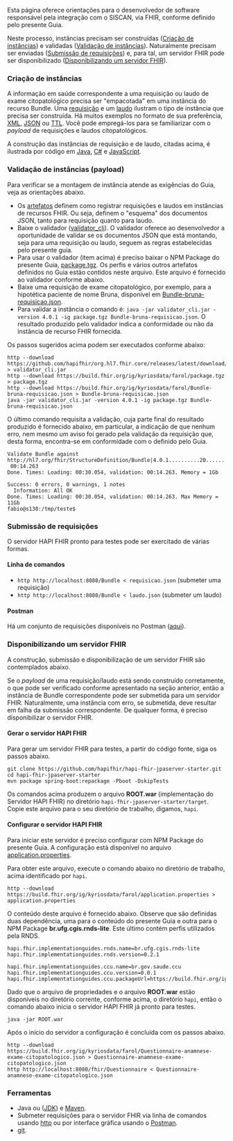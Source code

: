 Esta página oferece orientações para o desenvolvedor
de software responsável pela integração com o SISCAN, via FHIR, conforme
definido pelo presente Guia. 

Neste processo, instâncias precisam ser construídas ([Criação de instâncias](#criação-de-instâncias)) e validadas ([Validação de instâncias](#validação-de-instâncias-payload)). Naturalmente precisam ser enviadas ([Submissão de requisições](#submissão-de-requisições)) e, para tal, um servidor FHIR pode ser disponibilizado ([Disponibilizando um servidor FHIR](#disponibilizando-um-servidor-fhir)).

### Criação de instâncias
A informação em saúde correspondente a uma requisição ou laudo de exame citopatológico precisa ser "empacotada" em uma instância do recurso Bundle. Uma [requisição](Bundle-bruna-requisicao.json) e um [laudo](Bundle-bruna-laudo.json) ilustram o tipo de instância que precisa ser construída. Há muitos exemplos no formato de sua preferência, [XML](examples.xml.zip), [JSON](examples.json.zip) ou [TTL](examples.ttl.zip). Você pode empregá-los para se familiarizar com o _payload_ de requisições e laudos citopatológicos. 

A construção das instâncias de requisição e de laudo, citadas acima, é ilustrada por código em [Java](Criar.java), [C#](Criar.cs) e [JavaScript](Criar.js).

### Validação de instâncias (payload)
Para verificar se a montagem de instância atende as exigências do Guia, veja as orientações abaixo.

- Os [artefatos](artifacts.html) definem como registrar requisições e laudos em instâncias de recursos FHIR. Ou seja, definem o "esquema" dos documentos JSON, tanto para requisição quanto para laudo. 
- Baixe o validador ([validator_cli](https://github.com/hapifhir/org.hl7.fhir.core/releases/latest/download/validator_cli.jar)). O validador oferece ao desenvolvedor a oportunidade de validar se os documentos JSON que está montando, seja para uma requisição ou laudo, seguem as regras estabelecidas pelo presente guia. 
- Para usar o validador (item acima) é preciso baixar o NPM Package do presente Guia, [package.tgz](package.tgz). Os perfis e vários outros artefatos definidos no Guia estão contidos neste arquivo. Este arquivo é fornecido ao validador conforme abaixo.
- Baixe uma requisição de exame citopatológico, por exemplo, para a hipotética paciente de nome Bruna, disponível em [Bundle-bruna-requisicao.json](https://build.fhir.org/ig/kyriosdata/farol/Bundle-bruna-requisicao.json).
- Para validar a instância o comando é: `java -jar validator_cli.jar -version 4.0.1 -ig package.tgz Bundle-bruna-requisicao.json`. O resultado produzido pelo validador indica a conformidade ou não da instância de recurso FHIR fornecida. 

Os passos sugeridos acima podem ser executados conforme abaixo:
```
http --download https://github.com/hapifhir/org.hl7.fhir.core/releases/latest/download/validator_cli.jar > validator_cli.jar
http --download https://build.fhir.org/ig/kyriosdata/farol/package.tgz > package.tgz
http --download https://build.fhir.org/ig/kyriosdata/farol/Bundle-bruna-requisicao.json > Bundle-bruna-requisicao.json
java -jar validator_cli.jar -version 4.0.1 -ig package.tgz Bundle-bruna-requisicao.json
```

O último comando requisita a validação, cuja parte final do resultado produzido é fornecido abaixo, em particular, a indicação de que nenhum erro, nem mesmo um aviso foi gerado pela validação da requisição que, desta forma, 
encontra-se em conformidade com o definido pelo Guia.

```
Validate Bundle against http://hl7.org/fhir/StructureDefinition/Bundle|4.0.1..........20..........40..........60..........80.........|
 00:14.263
Done. Times: Loading: 00:30.054, validation: 00:14.263. Memory = 1Gb

Success: 0 errors, 0 warnings, 1 notes
  Information: All OK
Done. Times: Loading: 00:30.054, validation: 00:14.263. Max Memory = 11Gb
fabio@s130:/tmp/teste$ 
```

### Submissão de requisições
O servidor HAPI FHIR pronto para testes pode ser exercitado de várias formas. 

#### Linha de comandos

- `http http://localhost:8080/Bundle < requisicao.json` (submeter uma requisição)
- `http http://localhost:8080/Bundle < laudo.json` (submeter um laudo)

#### Postman
Há um conjunto de requisições disponíveis no Postman ([aqui](https://documenter.getpostman.com/view/36481009/2sA3e5f8uc)).


### Disponibilizando um servidor FHIR
A construção, submissão e disponibilização de um servidor FHIR são contemplados abaixo. 

Se o _payload_ de uma requisição/laudo está sendo construído corretamente, 
o que pode ser verificado conforme apresentado na seção anterior, 
então a instância de Bundle correspondente pode ser submetida para um servidor FHIR. 
Naturalmente, uma instância com erro, se submetida, deve resultar em falha da 
submissão correspondente. De qualquer forma, é preciso disponibilizar o servidor FHIR.

#### Gerar o servidor HAPI FHIR
Para gerar um servidor FHIR para testes, a partir do código fonte, siga os passos abaixo. 

```
git clone https://github.com/hapifhir/hapi-fhir-jpaserver-starter.git
cd hapi-fhir-jpaserver-starter
mvn package spring-boot:repackage -Pboot -DskipTests
```

Os comandos acima produzem o arquivo **ROOT.war** (implementação do Servidor HAPI FHIR) no diretório `hapi-fhir-jpaserver-starter/target`. Copie este arquivo para o seu diretório de trabalho, digamos, `hapi`. 

#### Configurar o servidor HAPI FHIR

Para iniciar este servidor é preciso configurar com NPM Package do presente Guia. A configuração está disponível no arquivo [application.properties](application.properties).

Para obter este arquivo, execute o comando abaixo no diretório de trabalho, acima identificado por `hapi`.

```
http --download https://build.fhir.org/ig/kyriosdata/farol/application.properties > application.properties
```

O conteúdo deste arquivo é fornecido abaixo. Observe que são definidas duas dependência, uma para o conteúdo do presente Guia e outra para o NPM Package **br.ufg.cgis.rnds-lite**. Este último contém perfis utilizados pela RNDS.

```
hapi.fhir.implementationguides.rnds.name=br.ufg.cgis.rnds-lite
hapi.fhir.implementationguides.rnds.version=0.2.1

hapi.fhir.implementationguides.ccu.name=br.gov.saude.ccu
hapi.fhir.implementationguides.ccu.version=0.0.1
hapi.fhir.implementationguides.ccu.packageUrl=https://build.fhir.org/ig/kyriosdata/farol/package.tgz
```

Dado que o arquivo de propriedades e o arquivo **ROOT.war** estão
disponíveis no diretório corrente, conforme acima, o diretório
`hapi`, então o comando abaixo inicia o servidor HAPI FHIR já
pronto para testes. 

```
java -jar ROOT.war
```

Após o início do servidor a configuração é concluída com os passos abaixo. 

```
http --download https://build.fhir.org/ig/kyriosdata/farol/Questionnaire-anamnese-exame-citopatologico.json > Questionnaire-anamnese-exame-citopatologico.json
http http://localhost:8080/fhir/Questionnaire < Questionnaire-anamnese-exame-citopatologico.json
```

### Ferramentas
- Java ou ([JDK](https://openjdk.org/)) e [Maven](https://maven.apache.org/).
- Submeter requisições para o servidor FHIR via linha de comandos usando [http](https://httpie.io/) ou por interface gráfica usando o [Postman](https://www.postman.com/).
- [git](https://git-scm.com/).
